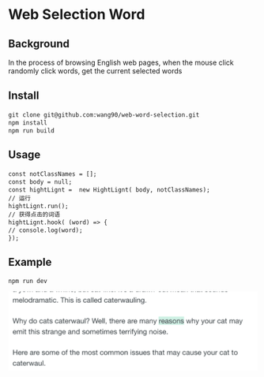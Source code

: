 # Web Selection Word

## Background
In the process of browsing English web pages, when the mouse click randomly click words, get the current selected words

## 

## Install
``````
git clone git@github.com:wang90/web-word-selection.git
npm install
npm run build
``````

## Usage
`````
const notClassNames = [];
const body = null;
const hightLignt =  new HightLignt( body, notClassNames);
// 运行
hightLignt.run();
// 获得点击的词语
hightLignt.hook( (word) => {
// console.log(word);
});
`````

## Example
`````
npm run dev
`````
![example](./images/readme-01.png)

